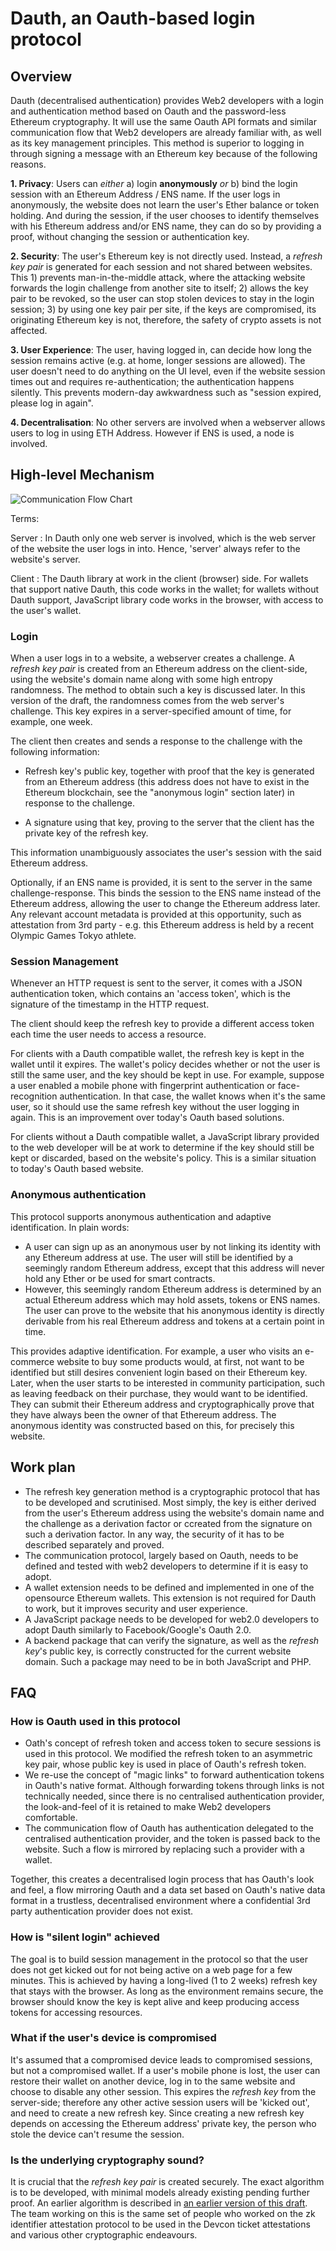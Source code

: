 # Dauth, an Oauth-based login protocol

## Overview

Dauth (decentralised authentication) provides Web2 developers with a login and authentication method based on Oauth and the password-less Ethereum cryptography. It will use the same Oauth API formats and similar communication flow that Web2 developers are already familiar with, as well as its key management principles. This method is superior to logging in through signing a message with an Ethereum key because of the following reasons.

**1. Privacy**: Users can *either* a) login **anonymously** *or* b) bind the login session with an Ethereum Address / ENS name. If the user logs in anonymously, the website does not learn the user's Ether balance or token holding. And during the session, if the user chooses to identify themselves with his Ethereum address and/or ENS name, they can do so by providing a proof, without changing the session or authentication key.

**2. Security**: The user's Ethereum key is not directly used. Instead, a *refresh key pair* is generated for each session and not shared between websites. This 1) prevents man-in-the-middle attack, where the attacking website forwards the login challenge from another site to itself; 2) allows the key pair to be revoked, so the user can stop stolen devices to stay in the login session; 3)  by using one key pair per site, if the keys are compromised, its originating Ethereum key is not, therefore, the safety of crypto assets is not affected.

**3. User Experience**: The user, having logged in, can decide how long the session remains active (e.g. at home, longer sessions are allowed). The user doesn't need to do anything on the UI level, even if the website session times out and requires re-authentication; the authentication happens silently. This prevents modern-day awkwardness such as "session expired, please log in again".

**4. Decentralisation**: No other servers are involved when a webserver allows users to log in using ETH Address. However if ENS is used, a node is involved.

## High-level Mechanism

![Communication Flow Chart](compared_with_oauth.svg "Compare DAuth with OAuth")

Terms:

Server
: In Dauth only one web server is involved, which is the web server of the website the user logs in into. Hence, 'server' always refer to the website's server.

Client
: The Dauth library at work in the client (browser) side. For wallets that support native Dauth, this code works in the wallet; for wallets without Dauth support, JavaScript library code works in the browser, with access to the user's wallet.

### Login

When a user logs in to a website, a webserver creates a challenge. A *refresh key pair* is created from an Ethereum address on the client-side, using the website's domain name along with some high entropy randomness. The method to obtain such a key is discussed later. In this version of the draft, the randomness comes from the web server's challenge. This key expires in a server-specified amount of time, for example, one week.

The client then creates and sends a response to the challenge with the following information:

- Refresh key's public key, together with proof that the key is generated from an Ethereum address (this address does not have to exist in the Ethereum blockchain, see the "anonymous login" section later) in response to the challenge.

- A signature using that key, proving to the server that the client has the private key of the refresh key. 

This information unambiguously associates the user's session with the said Ethereum address.

Optionally, if an ENS name is provided, it is sent to the server in the same challenge-response. This binds the session to the ENS name instead of the Ethereum address, allowing the user to change the Ethereum address later. Any relevant account metadata is provided at this opportunity, such as attestation from 3rd party - e.g. this Ethereum address is held by a recent Olympic Games Tokyo athlete.

### Session Management

Whenever an HTTP request is sent to the server, it comes with a JSON authentication token, which contains an 'access token', which is the signature of the timestamp in the HTTP request.

The client should keep the refresh key to provide a different access token each time the user needs to access a resource. 

For clients with a Dauth compatible wallet, the refresh key is kept in the wallet until it expires. The wallet's policy decides whether or not the user is still the same user, and the key should be kept in use. For example, suppose a user enabled a mobile phone with fingerprint authentication or face-recognition authentication. In that case, the wallet knows when it's the same user, so it should use the same refresh key without the user logging in again. This is an improvement over today's Oauth based solutions.

For clients without a Dauth compatible wallet, a JavaScript library provided to the web developer will be at work to determine if the key should still be kept or discarded, based on the website's policy. This is a similar situation to today's Oauth based website.

### Anonymous authentication

This protocol supports anonymous authentication and adaptive identification. In plain words:

- A user can sign up as an anonymous user by not linking its identity with any Ethereum address at use. The user will still be identified by a seemingly random Ethereum address, except that this address will never hold any Ether or be used for smart contracts. 
- However, this seemingly random Ethereum address is determined by an actual Ethereum address which may hold assets, tokens or ENS names. The user can prove to the website that his anonymous identity is directly derivable from his real Ethereum address and tokens at a certain point in time.

This provides adaptive identification. For example, a user who visits an e-commerce website to buy some products would, at first, not want to be identified but still desires convenient login based on their Ethereum key. Later, when the user starts to be interested in community participation, such as leaving feedback on their purchase, they would want to be identified. They can submit their Ethereum address and cryptographically prove that they have always been the owner of that Ethereum address. The anonymous identity was constructed based on this, for precisely this website.

## Work plan

- The refresh key generation method is a cryptographic protocol that has to be developed and scrutinised. Most simply, the key is either derived from the user's Ethereum address using the website's domain name and the challenge as a derivation factor or ccreated from the signature on such a derivation factor. In any way, the security of it has to be described separately and proved.
- The communication protocol, largely based on Oauth, needs to be defined and tested with web2 developers to determine if it is easy to adopt.
- A wallet extension needs to be defined and implemented in one of the opensource Ethereum wallets. This extension is not required for Dauth to work, but it improves security and user experience.
- A JavaScript package needs to be developed for web2.0 developers to adopt Dauth similarly to Facebook/Google's Oauth 2.0.
- A backend package that can verify the signature, as well as the *refresh key*'s public key, is correctly constructed for the current website domain. Such a package may need to be in both JavaScript and PHP.

## FAQ

### How is Oauth used in this protocol

- Oath's concept of refresh token and access token to secure sessions is used in this protocol. We modified the refresh token to an asymmetric key pair, whose public key is used in place of Oauth's refresh token.
- We re-use the concept of "magic links" to forward authentication tokens in Oauth's native format. Although forwarding tokens through links is not technically needed, since there is no centralised authentication provider, the look-and-feel of it is retained to make Web2 developers comfortable.
- The communication flow of Oauth has authentication delegated to the centralised authentication provider, and the token is passed back to the website. Such a flow is mirrored by replacing such a provider with a wallet.

Together, this creates a decentralised login process that has Oauth's look and feel, a flow mirroring Oauth and a data set based on Oauth's native data format in a trustless, decentralised environment where a confidential 3rd party authentication provider does not exist.

### How is "silent login" achieved

The goal is to build session management in the protocol so that the user does not get kicked out for not being active on a web page for a few minutes. This is achieved by having a long-lived (1 to 2 weeks) refresh key that stays with the browser. As long as the environment remains secure, the browser should know the key is kept alive and keep producing access tokens for accessing resources.

### What if the user's device is compromised

It's assumed that a compromised device leads to compromised sessions, but not a compromised wallet. If a user's mobile phone is lost, the user can restore their wallet on another device, log in to the same website and choose to disable any other session. This expires the *refresh key* from the server-side; therefore any other active session users will be 'kicked out', and need to create a new refresh key. Since creating a new refresh key depends on accessing the Ethereum address' private key, the person who stole the device can't resume the session.

### Is the underlying cryptography sound?

It is crucial that the *refresh key pair* is created securely. The exact algorithm is to be developed, with minimal models already existing pending further proof. An earlier algorithm is described in [an earlier version of this draft](Dauth-without-session-mgmt.md). The team working on this is the same set of people who worked on the zk identifier attestation protocol to be used in the Devcon ticket attestations and various other cryptographic endeavours. 
